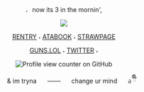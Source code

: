 <div align="center">         ،⠀now its 3 in the mornin', 
<p align="center"> <img src="https://i.postimg.cc/k5xqbpj6/image-2025-03-28-220836223.png"/>
  
[RENTRY](https://rentry.co/oracIeofstars)‎    ‎‎‎‎‎‎˖‎    [ATABOOK](https://thelookoflove.atabook.org)    ˖    [STRAWPAGE](https://lukewarms.straw.page)

<div align="center">
  
[GUNS.LOL](https://guns.lol/lukewarm)‎    ‎‎‎‎‎‎˖‎    [TWITTER](https://x.com/rinverses)    ˖    


![Profile view counter on GitHub](https://komarev.com/ghpvc/?username=Iukewarm)

<p align="center"> ⠀⠀   ⠀& im tryna   ⠀⠀───   ⠀⠀change ur mind   ⠀⠀ა ྀིྀི
